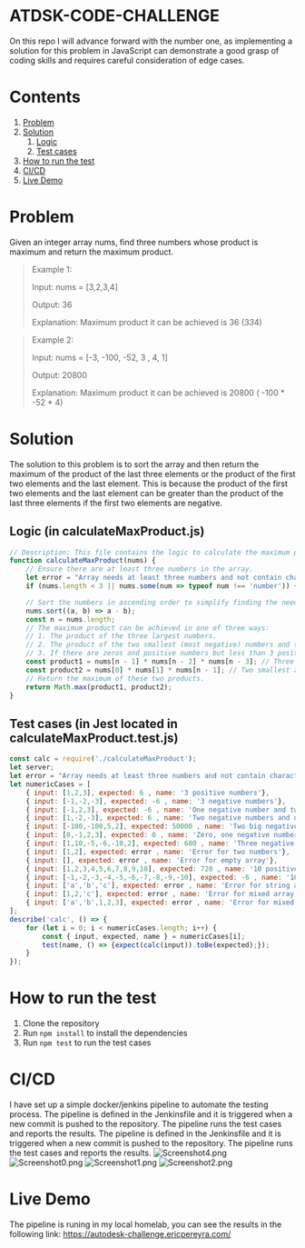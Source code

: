 # ATDSK-CODE-CHALLENGE
On this repo I will advance forward with the number one,  as implementing a solution for this problem in JavaScript  can demonstrate a good grasp of coding skills and requires careful consideration of edge cases.

# Contents
1. [Problem](#problem)
2. [Solution](#solution)
   1. [Logic](#logic)
   2. [Test cases](#test-cases)
5. [How to run the test](#how-to-run-the-test)
6. [CI/CD](#ci/cd)
7. [Live Demo](#live-demo)


# Problem
Given an integer array nums, find three numbers whose product is maximum and return the maximum product.

>Example 1:
> 
>Input: nums = [3,2,3,4]
> 
>Output: 36
> 
>Explanation: Maximum product it can be achieved is 36 (3*3*4)

>Example 2:
> 
>Input: nums = [-3, -100, -52, 3 , 4, 1]
> 
>Output: 20800 
> 
>Explanation: Maximum product it can be achieved is 20800 ( -100 * -52 * 4)

# Solution
The solution to this problem is to sort the array and then return the maximum of the product of the last three elements or the product of the first two elements and the last element. This is because the product of the first two elements and the last element can be greater than the product of the last three elements if the first two elements are negative. 

## Logic (in calculateMaxProduct.js)
```javascript
// Description: This file contains the logic to calculate the maximum product of three numbers in an array.
function calculateMaxProduct(nums) {
    // Ensure there are at least three numbers in the array.
    let error = "Array needs at least three numbers and not contain characters";
    if (nums.length < 3 || nums.some(num => typeof num !== 'number')) {return error}

    // Sort the numbers in ascending order to simplify finding the needed values.
    nums.sort((a, b) => a - b);
    const n = nums.length;
    // The maximum product can be achieved in one of three ways:
    // 1. The product of the three largest numbers.
    // 2. The product of the two smallest (most negative) numbers and the largest number.
    // 3. If there are zeros and positive numbers but less than 3 positives, the product is zero.
    const product1 = nums[n - 1] * nums[n - 2] * nums[n - 3]; // Three largest numbers.
    const product2 = nums[0] * nums[1] * nums[n - 1]; // Two smallest and one largest number.
    // Return the maximum of these two products.
    return Math.max(product1, product2);
}
```

## Test cases (in Jest located in calculateMaxProduct.test.js)
```javascript
const calc = require('./calculateMaxProduct');
let server;
let error = "Array needs at least three numbers and not contain characters";
let numericCases = [
    { input: [1,2,3], expected: 6 , name: '3 positive numbers'},
    { input: [-1,-2,-3], expected: -6 , name: '3 negative numbers'},
    { input: [-1,2,3], expected: -6 , name: 'One negative number and two positive numbers'},
    { input: [1,-2,-3], expected: 6 , name: 'Two negative numbers and one positive number'},
    { input: [-100,-100,5,2], expected: 50000 , name: 'Two big negative numbers and two positive numbers'},
    { input: [0,-1,2,3], expected: 0 , name: 'Zero, one negative number and two positive numbers'},
    { input: [1,10,-5,-6,-10,2], expected: 600 , name: 'Three negative numbers and three positive numbers'},
    { input: [1,2], expected: error , name: 'Error for two numbers'},
    { input: [], expected: error , name: 'Error for empty array'},
    { input: [1,2,3,4,5,6,7,8,9,10], expected: 720 , name: '10 positive numbers'},
    { input: [-1,-2,-3,-4,-5,-6,-7,-8,-9,-10], expected: -6 , name: '10 negative numbers'},
    { input: ['a','b','c'], expected: error , name: 'Error for string array'},
    { input: [1,2,'c'], expected: error , name: 'Error for mixed array'},
    { input: ['a','b',1,2,3], expected: error , name: 'Error for mixed array'},
];
describe('calc', () => {
    for (let i = 0; i < numericCases.length; i++) {
        const { input, expected, name } = numericCases[i];
        test(name, () => {expect(calc(input)).toBe(expected);});
    }
});
```

# How to run the test
1. Clone the repository
2. Run `npm install` to install the dependencies
3. Run `npm test` to run the test cases

# CI/CD
I have set up a simple docker/jenkins pipeline to automate the testing process. The pipeline is defined in the Jenkinsfile and it is triggered when a new commit is pushed to the repository. The pipeline runs the test cases and reports the results. The pipeline is defined in the Jenkinsfile and it is triggered when a new commit is pushed to the repository. The pipeline runs the test cases and reports the results.
![Screenshot4.png](https://github.com/isopropilick/ATDSK-CODE-CHALLENGE/Screenshot%202024-04-05%20163145.png)
![Screenshot0.png](https://github.com/isopropilick/ATDSK-CODE-CHALLENGE/Screenshot%202024-04-05%20163205.png)
![Screenshot1.png](https://github.com/isopropilick/ATDSK-CODE-CHALLENGE/Screenshot%202024-04-05%20163212.png)
![Screenshot2.png](https://github.com/isopropilick/ATDSK-CODE-CHALLENGE/Screenshot%202024-04-05%20163224.png)

# Live Demo
The pipeline is runing in my local homelab, you can see the results in the following link: https://autodesk-challenge.ericpereyra.com/